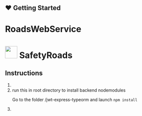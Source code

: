 ## :heart: Getting Started 
# RoadsWebService
# <img src="https://user-images.githubusercontent.com/47055686/100393516-32982400-303a-11eb-97ed-b39b6a39034d.png" width=40 heigth=40 /> SafetyRoads 

## Instructions

<ol>
<li></li>
<li>run this in root directory to install backend nodemodules</li>
<p> Go to the folder /jwt-express-typeorm and launch 
<code>npm install</code>
<li></li>
</ol>

